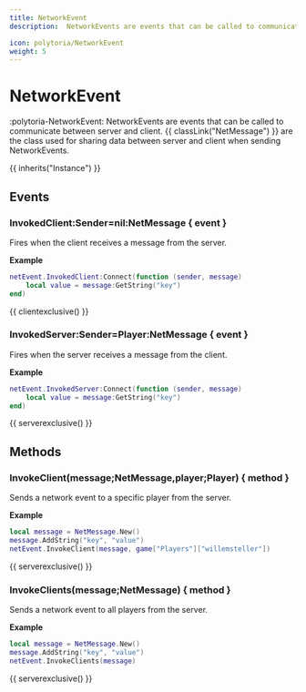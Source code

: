 ```yaml
---
title: NetworkEvent
description:  NetworkEvents are events that can be called to communicate between server and client.

icon: polytoria/NetworkEvent
weight: 5
---
```


# NetworkEvent

:polytoria-NetworkEvent: NetworkEvents are events that can be called to communicate between server and client. {{ classLink("NetMessage") }} are the class used for sharing data between server and client when sending NetworkEvents.

{{ inherits("Instance") }}

## Events

### InvokedClient:Sender=nil:NetMessage { event }

Fires when the client receives a message from the server.

**Example**

```lua
netEvent.InvokedClient:Connect(function (sender, message)
    local value = message:GetString("key")
end)
```

{{ clientexclusive() }}

### InvokedServer:Sender=Player:NetMessage { event }

Fires when the server receives a message from the client.

**Example**

```lua
netEvent.InvokedServer:Connect(function (sender, message)
    local value = message:GetString("key")
end)
```

{{ serverexclusive() }}

## Methods

### InvokeClient(message;NetMessage,player;Player) { method }

Sends a network event to a specific player from the server.

**Example**

```lua
local message = NetMessage.New()
message.AddString("key", "value")
netEvent.InvokeClient(message, game["Players"]["willemsteller"])
```

{{ serverexclusive() }}

### InvokeClients(message;NetMessage) { method }

Sends a network event to all players from the server.

**Example**

```lua
local message = NetMessage.New()
message.AddString("key", "value")
netEvent.InvokeClients(message)
```

{{ serverexclusive() }}